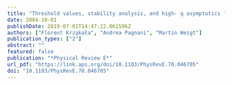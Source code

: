 ```yaml
---
title: "Threshold values, stability analysis, and high- q asymptotics for the coloring problem on random graphs"
date: 2004-10-01
publishDate: 2019-07-01T14:47:22.061596Z
authors: ["Florent Krząkała", "Andrea Pagnani", "Martin Weigt"]
publication_types: ["2"]
abstract: ""
featured: false
publication: "*Physical Review E*"
url_pdf: "https://link.aps.org/doi/10.1103/PhysRevE.70.046705"
doi: "10.1103/PhysRevE.70.046705"
---
```



